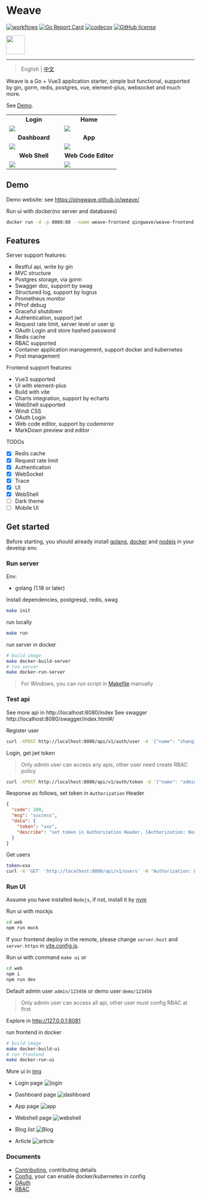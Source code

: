 # Weave

[![workflows](https://github.com/qingwave/weave/workflows/weave/badge.svg)](https://github.com/qingwave/weave/actions?query=workflow%3Aweave)
[![Go Report Card](https://goreportcard.com/badge/github.com/qingwave/weave)](https://goreportcard.com/report/github.com/qingwave/weave)
[![codecov](https://codecov.io/gh/qingwave/weave/branch/master/graph/badge.svg?token=B93TcvKqA6)](https://codecov.io/gh/qingwave/weave)
[![GitHub license](https://img.shields.io/github/license/qingwave/weave)](https://github.com/qingwave/weave/blob/master/LICENSE)

<img src="web/src/assets/weave.png" width="50px">

---

> English | [中文](README_zh.md)

Weave is a Go + Vue3 application starter, simple but functional, supported by gin, gorm, redis, postgres, vue, element-plus, websocket and much more.

See [Demo](https://qingwave.github.io/weave/).

<table>
  <tr>
     <td width="50%" align="center"><b>Login</b></td>
     <td width="50%" align="center"><b>Home</b></td>
  </tr>
  <tr>
     <td><img src="document/img/login.png"/></td>
     <td><img src="document/img/hello.png"/></td>
  </tr>
  <tr>
      <td width="50%" align="center"><b>Dashboard</b></td>
      <td width="50%" align="center"><b>App</b></td>
  </tr>
  <tr>
     <td><img src="document/img/dashboard.png"/></td>
     <td><img src="document/img/app.png"/></td>
  </tr>
  <tr>
      <td width="50%" align="center"><b>Web Shell</b></td>
      <td width="50%" align="center"><b>Web Code Editor</b></td>
  </tr>
  <tr>
     <td><img src="document/img/webshell.png"/></td>
     <td><img src="document/img/log.png"/></td>
  </tr>
</table>

## Demo

Demo website: see https://qingwave.github.io/weave/

Run ui with docker(no server and databases)
```bash
docker run -d -p 8080:80 --name weave-frontend qingwave/weave-frontend:mock
```

## Features
Server support features:
- Restful api, write by gin
- MVC structure
- Postgres storage, via gorm
- Swagger doc, support by swag
- Structured log, support by logrus
- Prometheus monitor
- PProf debug
- Graceful shutdown
- Authentication, support jwt
- Request rate limit, server level or user ip
- OAuth Login and store hashed password
- Redis cache
- RBAC supported
- Container application management, support docker and kubernetes
- Post management

Frontend support features:
- Vue3 supported
- UI with element-plus
- Build with vite
- Charts integration, support by echarts
- WebShell supported
- Windi CSS
- OAuth Login
- Web code editor, support by codemirror
- MarkDown preview and editor

TODOs
- [x] Redis cache
- [x] Request rate limit
- [x] Authentication
- [x] WebSocket
- [x] Trace
- [x] UI
- [x] WebShell
- [ ] Dark theme
- [ ] Mobile UI 
## Get started
Before starting, you should already install [golang](https://go.dev/), [docker](https://docs.docker.com/engine/install/) and [nodejs](https://nodejs.org/en/download/) in your develop env.
### Run server

Env:
- golang (1.18 or later)

Install dependencies, postgresql, redis, swag 
```bash
make init
```

run locally
```bash
make run
```

run server in docker
```bash
# build image
make docker-build-server
# run server
make docker-run-server
```

> For Windows, you can run script in [Makefile](./Makefile) manually

### Test api
See more api in http://localhost:8080/index
See swagger http://localhost:8080/swagger/index.html#/

Register user
```bash
curl -XPOST http://localhost:8080/api/v1/auth/user -d '{"name": "zhang3", "email": "zhang3@t.com","password": "123456"}'
```

Login, get jwt token
> Only admin user can access any apis, other user need create RBAC policy
```bash
curl -XPOST http://localhost:8080/api/v1/auth/token -d '{"name": "admin", "password": "123456"}'
```
Response as follows, set token in `Authorization` Header
```json
{
  "code": 200,
  "msg": "success",
  "data": {
    "token": "xxx",
    "describe": "set token in Authorization Header, [Authorization: Bearer {token}]"
  }
}
```

Get users
```bash
token=xxx
curl -X 'GET' 'http://localhost:8080/api/v1/users' -H "Authorization: Bearer $token"
```

### Run UI
Assume you have installed `Nodejs`, if not, install it by [nvm](https://github.com/nvm-sh/nvm#install--update-script)

Run ui with mockjs
```bash
cd web
npm run mock
```

If your frontend deploy in the remote, please change `server.host` and `server.https` in [vite.config.js](./web/vite.config.js).

Run ui with command `make ui` or
```bash
cd web
npm i
npm run dev 
```

Default admin user `admin/123456`
or demo user `demo/123456`

> Only admin user can access all api, other user must config RBAC at first

Explore in http://127.0.0.1:8081

run frontend in docker
```bash
# build image
make docker-build-ui
# run frontend
make docker-run-ui
```

More ui in [img](./document/img/)

- Login page
![login](./document/img/login.png)

- Dashboard page
![dashboard](./document/img/dashboard.png)

- App page
![app](./document/img/app.png)

- Webshell page
![webshell](./document/img/webshell.png)

- Blog list
![Blog](./document/img/blog.png)

- Article
![article](./document/img/document.png)

### Documents
- [Contributing](./CONTRIBUTING.md), contributing details
- [Config](./config/app.yaml), your can enable docker/kubernetes in config
- [OAuth](./document/oauth.md)
- [RBAC](./document/authentication.md)
